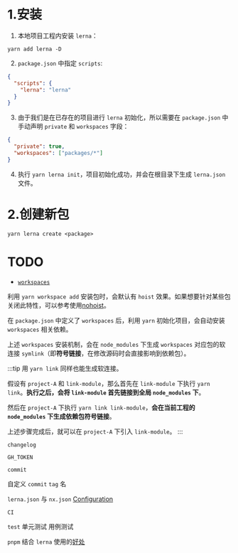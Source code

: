 # 1.安装

1. 本地项目工程内安装 `lerna`：

```shell
yarn add lerna -D
```

2. `package.json` 中指定 `scripts`:

```json
{
  "scripts": {
    "lerna": "lerna"
  }
}
```

3. 由于我们是在已存在的项目进行 `lerna` 初始化，所以需要在 `package.json` 中手动声明 `private` 和 `workspaces` 字段：

```json
{
  "private": true,
  "workspaces": ["packages/*"]
}
```

4. 执行 `yarn lerna init`，项目初始化成功，并会在根目录下生成 `lerna.json` 文件。

# 2.创建新包

```shell
yarn lerna create <package>
```


# TODO

- [`workspaces`](https://zhuanlan.zhihu.com/p/381794854)

利用 `yarn workspace add` 安装包时，会默认有 `hoist` 效果。如果想要针对某些包关闭此特性，可以参考使用[nohoist](https://classic.yarnpkg.com/blog/2018/02/15/nohoist/)。

在 `package.json` 中定义了 `workspaces` 后，利用 `yarn` 初始化项目，会自动安装 `workspaces` 相关依赖。

上述 `workspaces` 安装机制，会在 `node_modules` 下生成 `workspaces` 对应包的软连接 `symlink`（即**符号链接**，在修改源码时会直接影响到依赖包）。

:::tip
用 `yarn link` 同样也能生成软连接。

假设有 `project-A` 和 `link-module`，那么首先在 `link-module` 下执行 `yarn link`。**执行之后，会将 `link-module` 首先链接到全局 `node_modules` 下**。

然后在 `project-A` 下执行 `yarn link link-module`，**会在当前工程的 `node_modules` 下生成依赖包符号链接**。

上述步骤完成后，就可以在 `project-A` 下引入 `link-module`。
:::

`changelog`

`GH_TOKEN`

`commit`

自定义 `commit` `tag` 名

`lerna.json` 与 `nx.json` [Configuration](https://lerna.js.org/docs/api-reference/configuration)

`CI`

`test` 单元测试 用例测试

`pnpm` 结合 `lerna` 使用的[好处](https://lerna.js.org/docs/recipes/using-pnpm-with-lerna)

